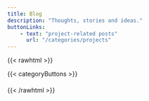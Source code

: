 ```yaml
---
title: Blog
description: "Thoughts, stories and ideas." 
buttonLinks: 
    - text: "project-related posts"
      url: "/categories/projects"
---
```

<!-- This is a section[0] that uses themes/PaperMod/layouts/_default/list.html-->
<!-- [0]: https://gohugo.io/content-management/sections/ -->

<!-- I post on Mastodon more often than I do here. You can find me at [fosstodon.org/@slashtechno](https://fosstodon.org/@slashtechno). -->
{{< rawhtml >}}
<div style="margin-bottom: 1.25rem;">
<!-- {{< buttons `[
    {"text": "project-related posts", "url": "/categories/projects"}
]` >}} -->
{{< categoryButtons >}}
</div>
{{< /rawhtml >}}